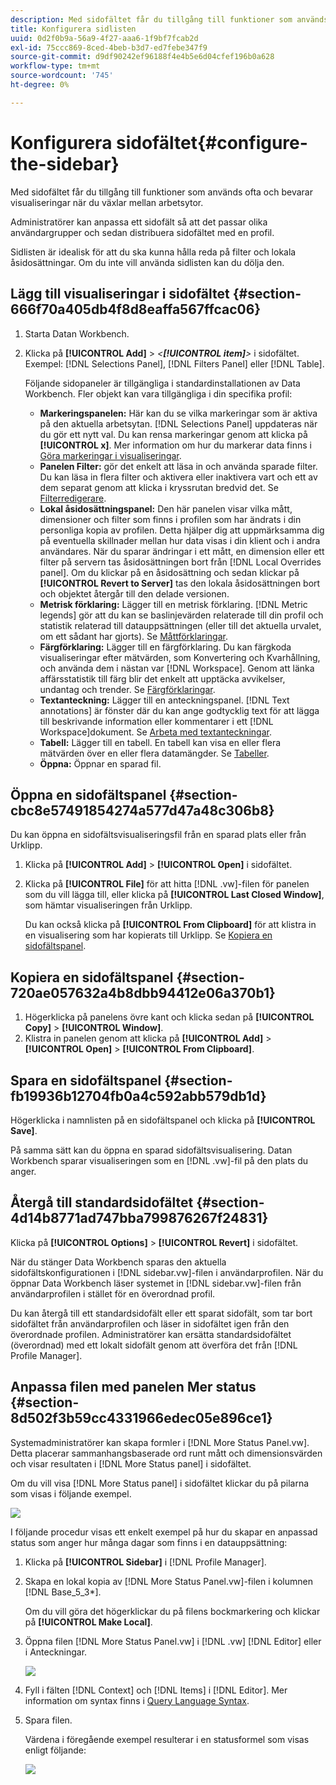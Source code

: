 ```yaml
---
description: Med sidofältet får du tillgång till funktioner som används ofta och bevarar visualiseringar när du växlar mellan arbetsytor.
title: Konfigurera sidlisten
uuid: 0d2f0b9a-56a9-4f27-aaa6-1f9bf7fcab2d
exl-id: 75ccc869-8ced-4beb-b3d7-ed7febe347f9
source-git-commit: d9df90242ef96188f4e4b5e6d04cfef196b0a628
workflow-type: tm+mt
source-wordcount: '745'
ht-degree: 0%

---
```


# Konfigurera sidofältet{#configure-the-sidebar}

Med sidofältet får du tillgång till funktioner som används ofta och bevarar visualiseringar när du växlar mellan arbetsytor.

Administratörer kan anpassa ett sidofält så att det passar olika användargrupper och sedan distribuera sidofältet med en profil.

Sidlisten är idealisk för att du ska kunna hålla reda på filter och lokala åsidosättningar. Om du inte vill använda sidlisten kan du dölja den.

## Lägg till visualiseringar i sidofältet {#section-666f70a405db4f8d8eaffa567ffcac06}

1. Starta Datan Workbench.
1. Klicka på **[!UICONTROL Add]** > *&lt;**[!UICONTROL item]**>* i sidofältet. Exempel: [!DNL Selections Panel], [!DNL Filters Panel] eller [!DNL Table].

   Följande sidopaneler är tillgängliga i standardinstallationen av Data Workbench. Fler objekt kan vara tillgängliga i din specifika profil:

   * **Markeringspanelen:** Här kan du se vilka markeringar som är aktiva på den aktuella arbetsytan. [!DNL Selections Panel] uppdateras när du gör ett nytt val. Du kan rensa markeringar genom att klicka på **[!UICONTROL x]**. Mer information om hur du markerar data finns i [Göra markeringar i visualiseringar](../../home/c-get-started/c-vis/c-sel-vis/c-sel-vis.md#concept-012870ec22c7476e9afbf3b8b2515746).
   * **Panelen Filter:** gör det enkelt att läsa in och använda sparade filter. Du kan läsa in flera filter och aktivera eller inaktivera vart och ett av dem separat genom att klicka i kryssrutan bredvid det. Se [Filterredigerare](../../home/c-get-started/c-analysis-vis/c-filter-editors/c-filter-editors.md#concept-2f343ecbed8240f18b0c1f1eccef11e3).
   * **Lokal åsidosättningspanel:** Den här panelen visar vilka mått, dimensioner och filter som finns i profilen som har ändrats i din personliga kopia av profilen. Detta hjälper dig att uppmärksamma dig på eventuella skillnader mellan hur data visas i din klient och i andra användares. När du sparar ändringar i ett mått, en dimension eller ett filter på servern tas åsidosättningen bort från [!DNL Local Overrides panel]. Om du klickar på en åsidosättning och sedan klickar på **[!UICONTROL Revert to Server]** tas den lokala åsidosättningen bort och objektet återgår till den delade versionen.
   * **Metrisk förklaring:** Lägger till en metrisk förklaring. [!DNL Metric legends] gör att du kan se baslinjevärden relaterade till din profil och statistik relaterad till datauppsättningen (eller till det aktuella urvalet, om ett sådant har gjorts). Se [Måttförklaringar](../../home/c-get-started/c-analysis-vis/c-legends/c-metric-leg.md#concept-e7195bc8f7844ae295bda3a88b028d5b).
   * **Färgförklaring:** Lägger till en färgförklaring. Du kan färgkoda visualiseringar efter mätvärden, som Konvertering och Kvarhållning, och använda dem i nästan var [!DNL Workspace]. Genom att länka affärsstatistik till färg blir det enkelt att upptäcka avvikelser, undantag och trender. Se [Färgförklaringar](../../home/c-get-started/c-analysis-vis/c-legends/c-color-leg.md#concept-f84d51dc0d6547f981d0642fc2d01358).
   * **Textanteckning:** Lägger till en anteckningspanel. [!DNL Text annotations] är fönster där du kan ange godtycklig text för att lägga till beskrivande information eller kommentarer i ett  [!DNL Workspace]dokument. Se [Arbeta med textanteckningar](../../home/c-get-started/c-analysis-vis/c-annots/c-text-annots.md#concept-55b4aa3e0c58470b8e3c9d452e12a777).
   * **Tabell:** Lägger till en tabell. En tabell kan visa en eller flera mätvärden över en eller flera datamängder. Se [Tabeller](../../home/c-get-started/c-analysis-vis/c-tables/c-tables.md#concept-c632cb8ad9724f90ac5c294d52ae667f).
   * **Öppna:** Öppnar en sparad fil.

## Öppna en sidofältspanel {#section-cbc8e57491854274a577d47a48c306b8}

Du kan öppna en sidofältsvisualiseringsfil från en sparad plats eller från Urklipp.

1. Klicka på **[!UICONTROL Add]** > **[!UICONTROL Open]** i sidofältet.
1. Klicka på **[!UICONTROL File]** för att hitta [!DNL .vw]-filen för panelen som du vill lägga till, eller klicka på **[!UICONTROL Last Closed Window]**, som hämtar visualiseringen från Urklipp.

   Du kan också klicka på **[!UICONTROL From Clipboard]** för att klistra in en visualisering som har kopierats till Urklipp. Se [Kopiera en sidofältspanel](../../home/c-get-started/c-config-sidebar.md#section-720ae057632a4b8dbb94412e06a370b1).

## Kopiera en sidofältspanel {#section-720ae057632a4b8dbb94412e06a370b1}

1. Högerklicka på panelens övre kant och klicka sedan på **[!UICONTROL Copy]** > **[!UICONTROL Window]**.
1. Klistra in panelen genom att klicka på **[!UICONTROL Add]** > **[!UICONTROL Open]** > **[!UICONTROL From Clipboard]**.

## Spara en sidofältspanel {#section-fb19936b12704fb0a4c592abb579db1d}

Högerklicka i namnlisten på en sidofältspanel och klicka på **[!UICONTROL Save]**.

På samma sätt kan du öppna en sparad sidofältsvisualisering. Datan Workbench sparar visualiseringen som en [!DNL .vw]-fil på den plats du anger.

## Återgå till standardsidofältet {#section-4d14b8771ad747bba799876267f24831}

Klicka på **[!UICONTROL Options]** > **[!UICONTROL Revert]** i sidofältet.

När du stänger Data Workbench sparas den aktuella sidofältskonfigurationen i [!DNL sidebar.vw]-filen i användarprofilen. När du öppnar Data Workbench läser systemet in [!DNL sidebar.vw]-filen från användarprofilen i stället för en överordnad profil.

Du kan återgå till ett standardsidofält eller ett sparat sidofält, som tar bort sidofältet från användarprofilen och läser in sidofältet igen från den överordnade profilen. Administratörer kan ersätta standardsidofältet (överordnad) med ett lokalt sidofält genom att överföra det från [!DNL Profile Manager].

## Anpassa filen med panelen Mer status {#section-8d502f3b59cc4331966edec05e896ce1}

Systemadministratörer kan skapa formler i [!DNL More Status Panel.vw]. Detta placerar sammanhangsbaserade ord runt mått och dimensionsvärden och visar resultaten i [!DNL More Status panel] i sidofältet.

Om du vill visa [!DNL More Status panel] i sidofältet klickar du på pilarna som visas i följande exempel.

![](assets/more_status_panel_arrows.png)

I följande procedur visas ett enkelt exempel på hur du skapar en anpassad status som anger hur många dagar som finns i en datauppsättning:

1. Klicka på **[!UICONTROL Sidebar\]** i [!DNL Profile Manager].

1. Skapa en lokal kopia av [!DNL More Status Panel.vw]-filen i kolumnen [!DNL Base_5_3*].

   Om du vill göra det högerklickar du på filens bockmarkering och klickar på **[!UICONTROL Make Local]**.

1. Öppna filen [!DNL More Status Panel.vw] i [!DNL .vw] [!DNL Editor] eller i Anteckningar.

   ![](assets/more_status_panel_file.png)

1. Fyll i fälten [!DNL Context] och [!DNL Items] i [!DNL Editor]. Mer information om syntax finns i [Query Language Syntax](../../home/c-get-started/c-qry-lang-syntx/c-qry-lang-syntx.md#concept-15d1d3f5164a47d49468c5acb7299d9f).

1. Spara filen.

   Värdena i föregående exempel resulterar i en statusformel som visas enligt följande:

   ![](assets/more_status_panel.png)
